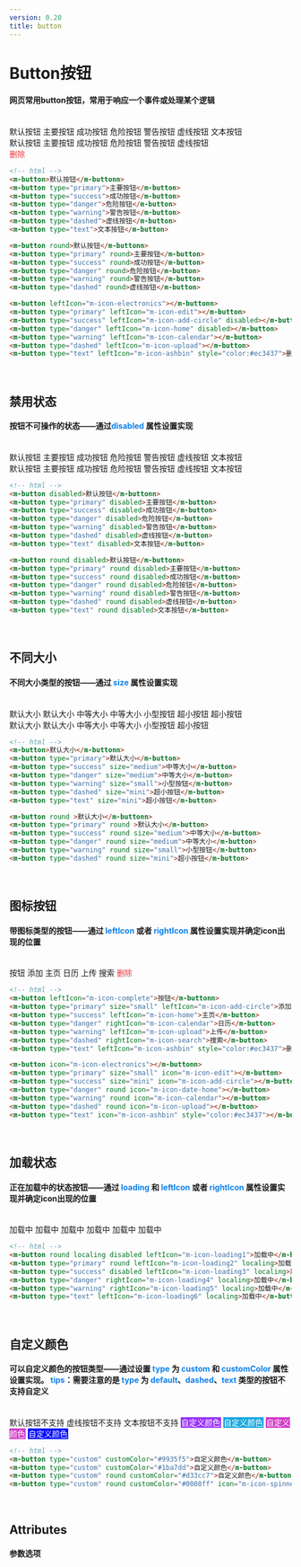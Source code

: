 ```yaml
---
version: 0.20
title: button
---
```

# Button按钮 <a href="https://github.com/Ningstyle/mzlui-doc/blob/main/src/page/md/button/button.md" target="_back" title="您可在Github上编辑此页面"><i class="iconfont m-icon-bianji" style="font-size:25px;color:#0e80eb"></i></a>

#### 网页常用button按钮，常用于响应一个事件或处理某个逻辑
<br/>
<div class="items">
  <span><m-button>默认按钮</m-button></span>  
  <span><m-button type="primary">主要按钮</m-button></span> 
  <span><m-button type="success">成功按钮</m-button></span> 
  <span><m-button type="danger">危险按钮</m-button></span> 
  <span><m-button type="warning">警告按钮</m-button></span> 
  <span><m-button type="dashed">虚线按钮</m-button></span> 
  <span><m-button type="text">文本按钮</m-button></span>
</div>
<div class="items">
  <span><m-button round>默认按钮</m-button></span>  
  <span><m-button type="primary" round>主要按钮</m-button></span>
  <span><m-button type="success" round>成功按钮</m-button></span> 
  <span><m-button type="danger" round>危险按钮</m-button></span> 
  <span><m-button type="warning" round>警告按钮</m-button></span> 
  <span><m-button type="dashed" round>虚线按钮</m-button></span>
</div>
<div class="items">
  <span><m-button leftIcon="m-icon-electronics"><i class="iconfont m-icon-electronics"></i></m-button></span>  
  <span><m-button type="primary" size="small" leftIcon="m-icon-edit"><i class="iconfont m-icon-edit"></i></m-button></span>
  <span><m-button type="success" size="mini" disabled leftIcon="m-icon-add-circle"><i class="iconfont m-icon-add-circle"></i></m-button></span> 
  <span><m-button type="danger" round disabled leftIcon="m-icon-home"><i class="iconfont m-icon-home"></i></m-button></span> 
  <span><m-button type="warning" round leftIcon="m-icon-calendar"><i class="iconfont m-icon-calendar"></i></m-button></span> 
  <span><m-button type="dashed" round leftIcon="m-icon-upload"><i class="iconfont m-icon-upload"></i></m-button></span>
  <span><m-button type="text" round leftIcon="m-icon-ashbin" style="color:#ec3437"><i class="iconfont m-icon-ashbin"></i>删除</m-button></span>
</div>

```html
<!-- html -->
<m-button>默认按钮</m-buttonn> 
<m-button type="primary">主要按钮</m-button> 
<m-button type="success">成功按钮</m-button> 
<m-button type="danger">危险按钮</m-button> 
<m-button type="warning">警告按钮</m-button> 
<m-button type="dashed">虚线按钮</m-button> 
<m-button type="text">文本按钮</m-button> 

<m-button round>默认按钮</m-buttonn> 
<m-button type="primary" round>主要按钮</m-button> 
<m-button type="success" round>成功按钮</m-button> 
<m-button type="danger" round>危险按钮</m-button> 
<m-button type="warning" round>警告按钮</m-button> 
<m-button type="dashed" round>虚线按钮</m-button>

<m-button leftIcon="m-icon-electronics"></m-buttonn> 
<m-button type="primary" leftIcon="m-icon-edit"></m-button> 
<m-button type="success" leftIcon="m-icon-add-circle" disabled></m-button> 
<m-button type="danger" leftIcon="m-icon-home" disabled></m-button> 
<m-button type="warning" leftIcon="m-icon-calendar"></m-button> 
<m-button type="dashed" leftIcon="m-icon-upload"></m-button> 
<m-button type="text" leftIcon="m-icon-ashbin" style="color:#ec3437">删除</m-button> 
```
<br/>

## 禁用状态
#### 按钮不可操作的状态——通过<font color=#0e80eb>**disabled**</font> 属性设置实现
<br/>
<div class="items">
  <span><m-button disabled>默认按钮</m-button></span>  
  <span><m-button type="primary" disabled>主要按钮</m-button></span> 
  <span><m-button type="success" disabled>成功按钮</m-button></span> 
  <span><m-button type="danger" disabled>危险按钮</m-button></span> 
  <span><m-button type="warning" disabled>警告按钮</m-button></span> 
  <span><m-button type="dashed" disabled>虚线按钮</m-button></span> 
  <span><m-button type="text" disabled>文本按钮</m-button></span>
</div>
<div class="items">
  <span><m-button round disabled>默认按钮</m-button></span>  
  <span><m-button type="primary" round disabled>主要按钮</m-button></span> 
  <span><m-button type="success" round disabled>成功按钮</m-button></span> 
  <span><m-button type="danger" round disabled>危险按钮</m-button></span> 
  <span><m-button type="warning" round disabled>警告按钮</m-button></span> 
  <span><m-button type="dashed" round disabled>虚线按钮</m-button></span> 
  <span><m-button type="text" round disabled>文本按钮</m-button></span>
</div>

```html
<!-- html -->
<m-button disabled>默认按钮</m-buttonn> 
<m-button type="primary" disabled>主要按钮</m-button> 
<m-button type="success" disabled>成功按钮</m-button> 
<m-button type="danger" disabled>危险按钮</m-button> 
<m-button type="warning" disabled>警告按钮</m-button> 
<m-button type="dashed" disabled>虚线按钮</m-button> 
<m-button type="text" disabled>文本按钮</m-button> 

<m-button round disabled>默认按钮</m-buttonn> 
<m-button type="primary" round disabled>主要按钮</m-button> 
<m-button type="success" round disabled>成功按钮</m-button> 
<m-button type="danger" round disabled>危险按钮</m-button> 
<m-button type="warning" round disabled>警告按钮</m-button> 
<m-button type="dashed" round disabled>虚线按钮</m-button>
<m-button type="text" round disabled>文本按钮</m-button>
```
<br/>

## 不同大小
#### 不同大小类型的按钮——通过 <font color=#0e80eb>**size**</font> 属性设置实现
<br/>
<div class="items">
  <span><m-button>默认大小</m-button></span>  
  <span><m-button type="primary">默认大小</m-button></span>
  <span><m-button type="success" size="medium">中等大小</m-button></span> 
  <span><m-button type="danger" size="medium">中等大小</m-button></span> 
  <span><m-button type="warning" size="small">小型按钮</m-button></span> 
  <span><m-button type="dashed" size="mini">超小按钮</m-button></span>
  <span><m-button type="text" size="mini">超小按钮</m-button></span>
</div>
<div class="items">
  <span><m-button round>默认大小</m-button></span>  
  <span><m-button type="primary" round>默认大小</m-button></span>
  <span><m-button type="success" size="medium" round>中等大小</m-button></span> 
  <span><m-button type="danger" size="medium" round>中等大小</m-button></span> 
  <span><m-button type="warning" size="small" round>小型按钮</m-button></span> 
  <span><m-button type="dashed" size="mini" round>超小按钮</m-button></span>
</div>

```html
<!-- html -->
<m-button>默认大小</m-buttonn> 
<m-button type="primary">默认大小</m-button> 
<m-button type="success" size="medium">中等大小</m-button> 
<m-button type="danger" size="medium">中等大小</m-button> 
<m-button type="warning" size="small">小型按钮</m-button> 
<m-button type="dashed" size="mini">超小按钮</m-button> 
<m-button type="text" size="mini">超小按钮</m-button> 

<m-button round >默认大小</m-buttonn> 
<m-button type="primary" round >默认大小</m-button> 
<m-button type="success" round size="medium">中等大小</m-button> 
<m-button type="danger" round size="medium">中等大小</m-button> 
<m-button type="warning" round size="small">小型按钮</m-button> 
<m-button type="dashed" round size="mini">超小按钮</m-button>
```
<br/>

## 图标按钮
#### 带图标类型的按钮——通过 <font color=#0e80eb>**leftIcon**</font> 或者 <font color=#0e80eb>**rightIcon**</font> 属性设置实现并确定icon出现的位置
<br/>
<div class="items">
  <span><m-button leftIcon="m-icon-complete"><i class="iconfont m-icon-complete"></i> 按钮</m-button></span>  
  <span><m-button type="primary" size="medium" leftIcon="m-icon-add-circle"><i class="iconfont m-icon-add-circle"></i> 添加</m-button></span>
  <span><m-button type="success" size="small" leftIcon="m-icon-home"><i class="iconfont m-icon-home"></i> 主页</m-button></span> 
  <span><m-button type="danger"  size="mini" rightIcon="m-icon-calendar">日历 <i class="iconfont m-icon-calendar"></i></m-button></span> 
  <span><m-button type="warning" round leftIcon="m-icon-upload"><i class="iconfont m-icon-upload"></i> 上传</m-button></span> 
  <span><m-button type="dashed" round rightIcon="m-icon-search">搜索 <i class="iconfont m-icon-search"></i></m-button></span>
  <span><m-button type="text" round leftIcon="m-icon-ashbin" style="color:#ec3437"><i class="iconfont m-icon-ashbin"></i> 删除</m-button></span>
</div>
<div class="items">
  <span><m-button leftIcon="m-icon-electronics"><i class="iconfont m-icon-electronics"></i></m-button></span>  
  <span><m-button type="primary" size="small" leftIcon="m-icon-edit"><i class="iconfont m-icon-edit"></i></m-button></span>
  <span><m-button type="success" size="mini" leftIcon="m-icon-add-circle"><i class="iconfont m-icon-add-circle"></i></m-button></span> 
  <span><m-button type="danger" round leftIcon="m-icon-home"><i class="iconfont m-icon-home"></i></m-button></span> 
  <span><m-button type="warning" round leftIcon="m-icon-calendar"><i class="iconfont m-icon-calendar"></i></m-button></span> 
  <span><m-button type="dashed" round leftIcon="m-icon-upload"><i class="iconfont m-icon-upload"></i></m-button></span>
  <span><m-button type="text" leftIcon="m-icon-ashbin" style="color:#ec3437"><i class="iconfont m-icon-ashbin"></i></m-button></span>
</div>

```html
<!-- html -->
<m-button leftIcon="m-icon-complete">按钮</m-buttonn> 
<m-button type="primary" size="small" leftIcon="m-icon-add-circle">添加</m-button> 
<m-button type="success" leftIcon="m-icon-home">主页</m-button> 
<m-button type="danger" rightIcon="m-icon-calendar">日历</m-button> 
<m-button type="warning" leftIcon="m-icon-upload">上传</m-button> 
<m-button type="dashed" rightIcon="m-icon-search">搜索</m-button> 
<m-button type="text" leftIcon="m-icon-ashbin" style="color:#ec3437">删除</m-button>  

<m-button icon="m-icon-electronics"></m-buttonn> 
<m-button type="primary" size="small" icon="m-icon-edit"></m-button> 
<m-button type="success" size="mini" icon="m-icon-add-circle"></m-button> 
<m-button type="danger" round icon="m-icon-date-home"></m-button> 
<m-button type="warning" round icon="m-icon-calendar"></m-button> 
<m-button type="dashed" round icon="m-icon-upload"></m-button> 
<m-button type="text" icon="m-icon-ashbin" style="color:#ec3437"></m-button> 
```
<br/>

## 加载状态
#### 正在加载中的状态按钮——通过 <font color=#0e80eb>**loading**</font> 和 <font color=#0e80eb>**leftIcon**</font> 或者 <font color=#0e80eb>**rightIcon**</font> 属性设置实现并确定icon出现的位置
<br/>
<div class="items">
  <span><m-button round localing disabled leftIcon="m-icon-loading1"><i class="iconfont m-icon-loading1 mzl-icon-loading"></i> 加载中</m-button></span>  
  <span><m-button type="primary" round leftIcon="m-icon-loading2" localing><i class="iconfont m-icon-loading2 mzl-icon-loading"></i> 加载中</m-button></span>
  <span><m-button type="success" disabled leftIcon="m-icon-loading3" localing><i class="iconfont m-icon-loading3 mzl-icon-loading"></i> 加载中</m-button></span> 
  <span><m-button type="danger" rightIcon="m-icon-loading4" localing>加载中 <i class="iconfont m-icon-loading4 mzl-icon-loading"></i></m-button></span> 
  <span><m-button type="warning" rightIcon="m-icon-loading5" localing>加载中 <i class="iconfont m-icon-loading5 mzl-icon-loading"></i></m-button></span> 
  <span><m-button type="text" leftIcon="m-icon-loading6" localing>加载中 <i class="iconfont m-icon-loading6 mzl-icon-loading"></i></m-button></span>
</div>

```html
<!-- html -->
<m-button round localing disabled leftIcon="m-icon-loading1">加载中</m-buttonn> 
<m-button type="primary" round leftIcon="m-icon-loading2" localing>加载中</m-button> 
<m-button type="success" disabled leftIcon="m-icon-loading3" localing>加载中</m-button> 
<m-button type="danger" rightIcon="m-icon-loading4" localing>加载中</m-button> 
<m-button type="warning" rightIcon="m-icon-loading5" localing>加载中</m-button> 
<m-button type="text" leftIcon="m-icon-loading6" localing>加载中</m-button> 
```
<br/>

## 自定义颜色
#### 可以自定义颜色的按钮类型——通过设置 <font color=#0e80eb>**type**</font> 为 <font color=#0e80eb>**custom**</font> 和 <font color=#0e80eb>**customColor**</font> 属性设置实现。 <font color=#0e80eb>tips</font>：需要注意的是 <font color=#0e80eb>**type**</font> 为 <font color=#0e80eb>**default**</font>、<font color=#0e80eb>**dashed**</font>、<font color=#0e80eb>**text**</font> 类型的按钮不支持自定义
<br/>
<div class="items">
  <span><m-button>默认按钮不支持</m-button></span>
  <span><m-button type="dashed">虚线按钮不支持</m-button></span>
  <span><m-button type="text">文本按钮不支持</m-button></span>  
  <span><m-button type="custom" customColor="#9935f5" style="background:#9935f5;border:1px solid #9935f5; color:#fff">自定义颜色</m-button></span>
  <span><m-button type="custom" customColor="#1ba7dd" style="background:#1ba7dd;border:1px solid #1ba7dd; color:#fff">自定义颜色</m-button></span> 
  <span><m-button type="custom" round customColor="#d33cc7" style="background:#d33cc7;border:1px solid #d33cc7; color:#fff">自定义颜色</m-button></span> 
  <span><m-button type="custom" round customColor="#0008ff"  leftIcon="m-icon-loading6" localing disabled style="background:#0008ff;border:1px solid #0008ff; color:#fff"><i class="iconfont m-icon-loading6 mzl-icon-loading"></i> 自定义颜色</m-button></span>
</div>

```html
<!-- html -->
<m-button type="custom" customColor="#9935f5">自定义颜色</m-button> 
<m-button type="custom" customColor="#1ba7dd">自定义颜色</m-button> 
<m-button type="custom" round customColor="#d33cc7">自定义颜色</m-button> 
<m-button type="custom" round customColor="#0008ff" icon="m-icon-spinner6" localing disabled>自定义颜色</m-button>
```
<br/>

## Attributes
#### 参数选项
<br/>